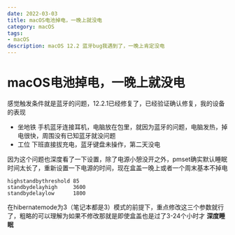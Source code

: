 ```yaml
---
date: 2022-03-03
title: macOS电池掉电，一晚上就没电
category: macOS
tags:
- macOS
description: macOS 12.2 蓝牙bug我遇到了，一晚上肯定没电
---
```

# macOS电池掉电，一晚上就没电

感觉触发条件就是蓝牙的问题，12.2.1已经修复了，已经验证确认修复，我的设备的表现
- 坐地铁 手机蓝牙连接耳机，电脑放在包里，就因为蓝牙的问题，电脑发热，掉电很快，周围没有已知蓝牙就没问题
- 工位 下班直接拔充电，蓝牙键盘未操作，第二天没电

因为这个问题也深度看了一下设置，除了电源小憩没开之外，pmset确实默认睡眠时间太长了，重新设置一下电源的时间，现在盒盖一晚上或者一个周末基本不掉电

```text
highstandbythreshold 85
standbydelayhigh     3600
standbydelaylow      1800
```
在hibernatemode为3（笔记本都是3）模式的前提下，重点修改这三个参数就行了，粗略的可以理解为如果不修改那就是即使盒盖也是过了3-24个小时才 **深度睡眠**

